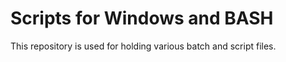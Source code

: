 # Scripts for Windows and BASH
This repository is used for holding various batch and script files. 
